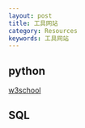 ```yaml
---
layout: post
title: 工具网站
category: Resources
keywords: 工具网站
---
```


## python
[w3school](https://www.w3schools.com/python/default.asp)

## SQL